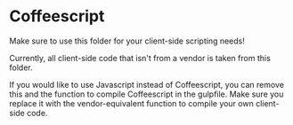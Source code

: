 # Coffeescript

Make sure to use this folder for your client-side scripting needs!

Currently, all client-side code that isn't from a vendor is taken from this folder.

If you would like to use Javascript instead of Coffeescript, you can remove this and the function to compile Coffeescript in the gulpfile. Make sure you replace it with the vendor-equivalent function to compile your own client-side code.
